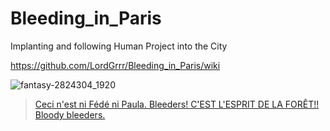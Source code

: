 # Bleeding_in_Paris
Implanting and following Human Project into the City
  
https://github.com/LordGrrr/Bleeding_in_Paris/wiki



![fantasy-2824304_1920](https://github.com/LordGrrr/Bleeding_in_Paris/assets/134517577/eb3cfab8-4710-43b7-ac96-98bad6027c0b)
> [Ceci n'est ni Fédé ni Paula. Bleeders! C'EST L'ESPRIT DE LA FORÊT!! Bloody bleeders.](https://github.com/LordGrrr/Cube-Kicker)
